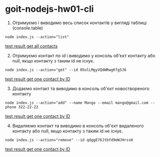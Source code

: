 # goit-nodejs-hw01-cli

1. Отримуємо і виводимо весь список контактів у вигляді таблиці (console.table)
```
node index.js --action="list"
```

[test result get all contacts](https://lexsense.trial.rocks/images/hw01/2023-09-30_02-21.png)

2. Отримуємо контакт по id і виводимо у консоль об'єкт контакту або null, якщо контакту з таким id не існує.
```
node index.js --action="get" --id 05olLMgyVQdWRwgKfg5J6
```

[test result get one contact by ID](https://lexsense.trial.rocks/images/hw01/2023-09-30_01-35.png)

3. Додаємо контакт та виводимо в консоль об'єкт новоствореного контакту
```
node index.js --action="add" --name Mango --email mango@gmail.com --phone 322-22-22
```

[test result get one contact by ID](https://lexsense.trial.rocks/images/hw01/2023-09-30_01-35_1.png)

4. Видаляємо контакт та виводимо в консоль об'єкт видаленого контакту або null, якщо контакту з таким id не існує.
```
node index.js --action="remove" --id qdggE76Jtbfd9eWJHrssH
```

[test result get one contact by ID](https://lexsense.trial.rocks/images/hw01/2023-09-30_01-36.png)
